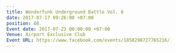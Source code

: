 ```yaml
---
title: Wonderfunk Underground Battle Vol. 6
date: 2017-07-17 09:26:00 +07:00
position: 68
Event date: 2017-07-23 00:00:00 +07:00
Venue: Airport Exclusive Club
Event URL: https://www.facebook.com/events/1858298727765216/
---
```



